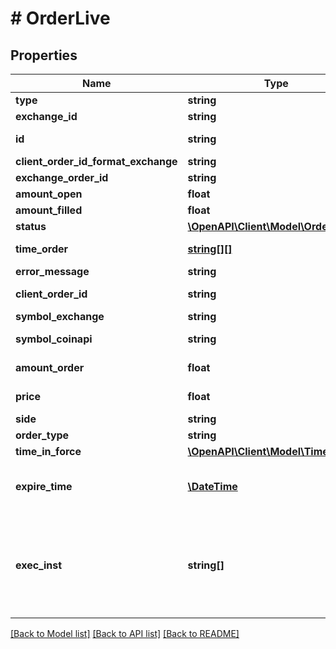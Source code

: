 # # OrderLive

## Properties

Name | Type | Description | Notes
------------ | ------------- | ------------- | -------------
**type** | **string** | Result type name | [optional] 
**exchange_id** | **string** | Exchange name | [optional] 
**id** | **string** | Client unique identifier for the trade. | [optional] 
**client_order_id_format_exchange** | **string** | Hash client id | [optional] 
**exchange_order_id** | **string** | Exchange order id | [optional] 
**amount_open** | **float** | Amount open | [optional] 
**amount_filled** | **float** | Amount filled | [optional] 
**status** | [**\OpenAPI\Client\Model\OrderStatus**](OrderStatus.md) |  | [optional] 
**time_order** | [**string[][]**](array.md) | History of order status changes | [optional] 
**error_message** | **string** | Error message | [optional] 
**client_order_id** | **string** | Client unique identifier for the trade. | [optional] 
**symbol_exchange** | **string** | The symbol of the order. | [optional] 
**symbol_coinapi** | **string** | The CoinAPI symbol of the order. | [optional] 
**amount_order** | **float** | Quoted decimal amount to purchase. | [optional] 
**price** | **float** | Quoted decimal amount to spend per unit. | [optional] 
**side** | **string** | Buy or Sell | [optional] 
**order_type** | **string** | The order type. | [optional] 
**time_in_force** | [**\OpenAPI\Client\Model\TimeInForce**](TimeInForce.md) |  | [optional] 
**expire_time** | [**\DateTime**](\DateTime.md) | Required for orders with time_in_force &#x3D; GOOD_TILL_TIME_EXCHANGE, GOOD_TILL_TIME_OMS | [optional] 
**exec_inst** | **string[]** | Order execution instructions are documented in the separate section: &lt;a href&#x3D;\&quot;#oeml-order-params-exec\&quot;&gt;OEML / Starter Guide / Order parameters / Execution instructions&lt;/a&gt; | [optional] 

[[Back to Model list]](../../README.md#documentation-for-models) [[Back to API list]](../../README.md#documentation-for-api-endpoints) [[Back to README]](../../README.md)


